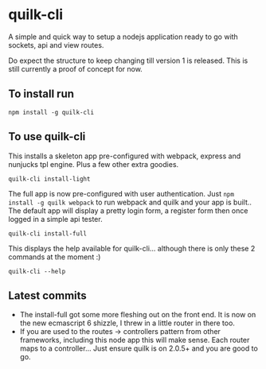 # quilk-cli

A simple and quick way to setup a nodejs application ready to go with sockets, api and view routes.

Do expect the structure to keep changing till version 1 is released. 
This is still currently a proof of concept for now.

## To install run
```
npm install -g quilk-cli
```

## To use quilk-cli

This installs a skeleton app pre-configured with webpack, express and nunjucks tpl engine. Plus a few other extra goodies.
```
quilk-cli install-light
```

The full app is now pre-configured with user authentication. Just `npm install -g quilk webpack` to run webpack and quilk and your app is built.. 
The default app will display a pretty login form, a register form then once logged in a simple api tester.
```
quilk-cli install-full
```

This displays the help available for quilk-cli... although there is only these 2 commands at the moment :)
```
quilk-cli --help
```

## Latest commits
* The install-full got some more fleshing out on the front end. It is now on the new ecmascript 6 shizzle, I threw in a little router in there too.
* If you are used to the routes -> controllers pattern from other frameworks, including this node app this will make sense. Each router maps to a controller... Just ensure quilk is on 2.0.5+ and you are good to go.